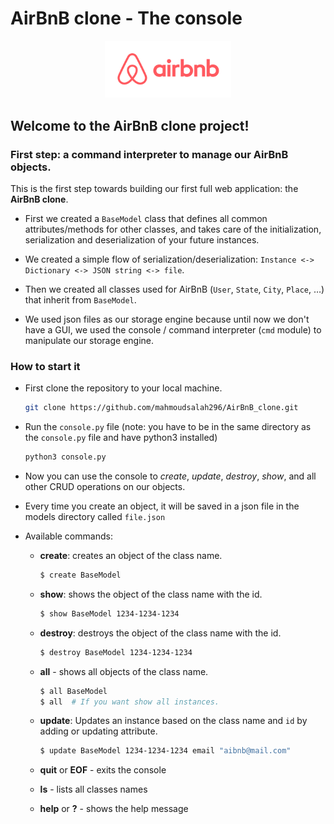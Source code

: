 # AirBnB clone - The console

<p align="center">
  <img src="airBnB.png" alt="airBnB" width="40%">
</p>


## Welcome to the AirBnB clone project!

### First step: a command interpreter to manage our AirBnB objects.
This is the first step towards building our first full web application: the **AirBnB clone**.


- First we created a `BaseModel` class that defines all common attributes/methods for other classes, and takes care of
the initialization, serialization and deserialization of your future instances.

- We created a simple flow of serialization/deserialization: ```Instance <-> Dictionary <-> JSON string <-> file```.

- Then we created all classes used for AirBnB (`User`, `State`, `City`, `Place`, …) that inherit from `BaseModel`.

- We used json files as our storage engine because until now we don't have a GUI, we used the console / command
interpreter (`cmd` module) to manipulate our storage engine.

### How to start it

- First clone the repository to your local machine.
  ```bash
  git clone https://github.com/mahmoudsalah296/AirBnB_clone.git
  ```

- Run the `console.py` file (note: you have to be in the same directory as the `console.py` file and have python3 installed)
  ```bash
  python3 console.py
  ```

- Now you can use the console to *create*, *update*, *destroy*, *show*, and all other CRUD operations on our objects.

- Every time you create an object, it will be saved in a json file in the models directory called `file.json`

- Available commands:  
  - **create**: creates an object of the class name.
     ```bash
     $ create BaseModel
     ```
  - **show**: shows the object of the class name with the id.
     ```bash
     $ show BaseModel 1234-1234-1234
     ```
  - **destroy**: destroys the object of the class name with the id.
     ```bash
     $ destroy BaseModel 1234-1234-1234
     ```
  - **all** - shows all objects of the class name.
     ```bash
     $ all BaseModel
     $ all  # If you want show all instances.
     ```
  - **update**: Updates an instance based on the class name and `id` by adding or updating attribute.
     ```bash
     $ update BaseModel 1234-1234-1234 email "aibnb@mail.com"
     ```
  
  - **quit** or **EOF** - exits the console  
  
  - **ls** - lists all classes names  
  
  - **help** or **?** - shows the help message  
